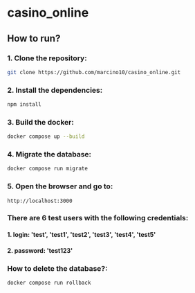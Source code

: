 # casino_online

## How to run?

### 1. Clone the repository:
   ```bash
   git clone https://github.com/marcino10/casino_online.git
   ```
   
### 2. Install the dependencies:
   ```bash
   npm install
   ```
   
### 3. Build the docker:
   ```bash
   docker compose up --build
   ```

### 4. Migrate the database:
   ```bash
   docker compose run migrate
   ```

### 5. Open the browser and go to:
   ```
   http://localhost:3000
   ```

### There are 6 test users with the following credentials:
#### 1. login: 'test', 'test1', 'test2', 'test3', 'test4', 'test5'
#### 2. password: 'test123'

### How to delete the database?:
```bash
docker compose run rollback
```